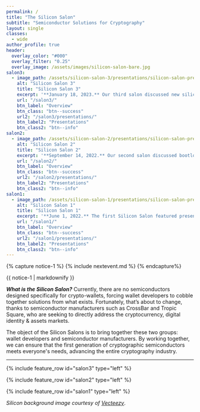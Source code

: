 ```yaml
---
permalink: /
title: "The Silicon Salon"
subtitle: "Semiconductor Solutions for Cryptography"
layout: single
classes:
  - wide
author_profile: true
header:
  overlay_color: "#000"
  overlay_filter: "0.25"
  overlay_image: /assets/images/silicon-salon-bare.jpg
salon3:
  - image_path: /assets/silicon-salon-3/presentations/silicon-salon-presentation.jpg
    alt: "Silicon Salon 3"
    title: "Silicon Salon 3"
    excerpt: '**January 18, 2023.** Our third salon discussed new silicon-logic-based cryptographic functionality & leveraging opportunities for semiconductor acceleration, such as Multi-Party Computation (MPC) and ZK-proofs.'
    url: "/salon3/"
    btn_label: "Overview"
    btn_class: "btn--success"
    url2: "/salon3/presentations/"
    btn_label2: "Presentations"
    btn_class2: "btn--info"
salon2:
  - image_path: /assets/silicon-salon-2/presentations/silicon-salon-presentation.jpg
    alt: "Silicon Salon 2"
    title: "Silicon Salon 2"
    excerpt: '**September 14, 2022.** Our second salon discussed bootloaders, firmware, and supply chains.'
    url: "/salon2/"
    btn_label: "Overview"
    btn_class: "btn--success"
    url2: "/salon2/presentations/"
    btn_label2: "Presentations"
    btn_class2: "btn--info"
salon1:
  - image_path: /assets/silicon-salon-1/presentations/silicon-salon-presentation.jpg
    alt: "Silicon Salon 1"
    title: "Silicon Salon 1"
    excerpt: '**June 1, 2022.** The first Silicon Salon featured presentations by CrossBar, Proxy, Tropic Square, and Libre-SOC.'
    url: "/salon1/"
    btn_label: "Overview"
    btn_class: "btn--success"
    url2: "/salon1/presentations/"
    btn_label2: "Presentations"
    btn_class2: "btn--info"
---
```


{% capture notice-1 %}
{% include nextevent.md %}
{% endcapture%}

<div class="notice--success">{{ notice-1 | markdownify }}</div>

***What is the Silicon Salon?*** Currently, there are no semiconductors designed specifically for crypto-wallets, forcing wallet developers to cobble together solutions from what exists. Fortunately, that’s about to change, thanks to semiconductor manufacturers such as CrossBar and Tropic Square, who are seeking to directly address the cryptocurrency, digital identity & assets markets. 

The object of the Silicon Salons is to bring together these two groups: wallet developers and semiconductor manufacturers. By working together, we can ensure that the first generation of cryptographic semiconductors meets everyone's needs, advancing the entire cryptography industry.

---

{% include feature_row id="salon3" type="left" %}

{% include feature_row id="salon2" type="left" %}

{% include feature_row id="salon1" type="left" %}




_Silicon background image courtesy of  [Vecteezy](https://www.vecteezy.com/vector-art/344822-printed-circuit-board-vector-illustration)_.
